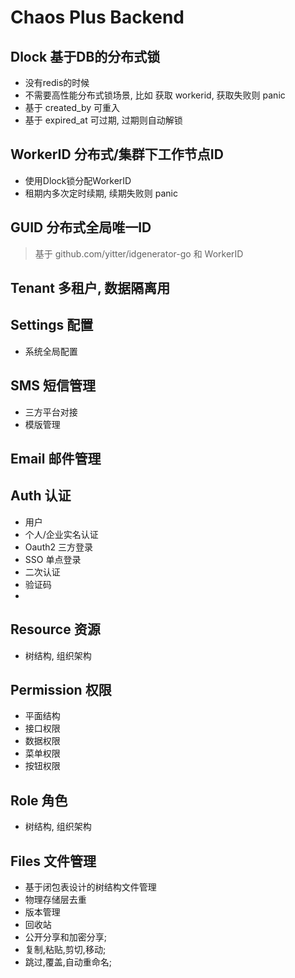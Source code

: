 # Chaos Plus Backend



## Dlock 基于DB的分布式锁

 - 没有redis的时候 
 - 不需要高性能分布式锁场景, 比如 获取 workerid, 获取失败则 panic
 - 基于 created_by 可重入
 - 基于 expired_at 可过期, 过期则自动解锁

## WorkerID 分布式/集群下工作节点ID

 - 使用Dlock锁分配WorkerID
 - 租期内多次定时续期, 续期失败则 panic

## GUID 分布式全局唯一ID

> 基于 github.com/yitter/idgenerator-go 和 WorkerID


## Tenant 多租户, 数据隔离用


## Settings 配置

- 系统全局配置

## SMS 短信管理

- 三方平台对接
- 模版管理

## Email 邮件管理


## Auth 认证

- 用户
- 个人/企业实名认证
- Oauth2 三方登录
- SSO 单点登录
- 二次认证
- 验证码
- 

## Resource 资源

- 树结构, 组织架构

## Permission 权限

- 平面结构
- 接口权限
- 数据权限
- 菜单权限
- 按钮权限

## Role 角色

- 树结构, 组织架构

## Files 文件管理

- 基于闭包表设计的树结构文件管理
- 物理存储层去重
- 版本管理
- 回收站
- 公开分享和加密分享;
- 复制,粘贴,剪切,移动;
- 跳过,覆盖,自动重命名;